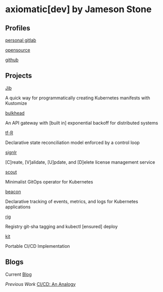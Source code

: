 # axiomatic[dev] by Jameson Stone

## Profiles

[personal gitlab](https://gitlab.com/jstone28)

[opensource](https://gitlab.com/sailr/opensource)

[github](https://github.com/jstone28)

## Projects

[Jib](https://gitlab.com/sailr/opensource/jib)

A quick way for programmatically creating Kubernetes manifests with Kustomize

[bulkhead](https://gitlab.com/sailr/opensource/bulkhead)

An API gateway with [built in] exponential backoff for distributed systems

[tf-R](https://gitlab.com/sailr/opensource/tf-r)

Declarative state reconciliation model enforced by a control loop

[signlr](https://gitlab.com/sailr/opensource/signlr)

[C]reate, [V]alidate, [U]pdate, and [D]elete license management service

[scout](https://gitlab.com/sailr/opensource/scout)

Minimalist GitOps operator for Kubernetes

[beacon](https://gitlab.com/sailr/opensource/beacon)

Declarative tracking of events, metrics, and logs for Kubernetes applications

[rig](https://gitlab.com/sailr/opensource/rig)

Registry git-sha tagging and kubectl [ensured] deploy

[kit](https://gitlab.com/sailr/opensource/kit)

Portable CI/CD Implementation

## Blogs

Current [Blog](blog/index.md)

*Previous Work*
[CI/CD: An Analogy](https://sailr.co/blog/ci-cd-analogy/)
